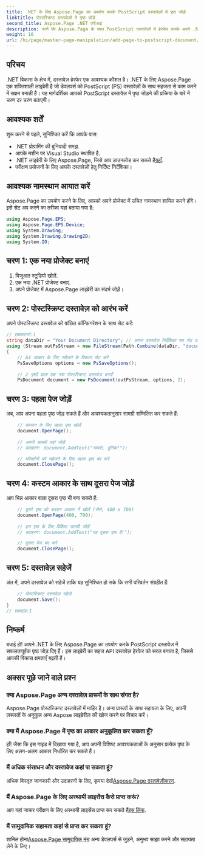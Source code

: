 ```yaml
---
title: .NET के लिए Aspose.Page का उपयोग करके PostScript दस्तावेज़ों में पृष्ठ जोड़ें
linktitle: पोस्टस्क्रिप्ट दस्तावेज़ों में पृष्ठ जोड़ें
second_title: Aspose.Page .NET एपीआई
description: जानें कि Aspose.Page के साथ PostScript दस्तावेज़ों में हेरफेर करके अपने .NET अनुप्रयोगों को कैसे बेहतर बनाया जाए। यह चरण-दर-चरण मार्गदर्शिका दस्तावेज़ को आरंभ करने के बारे में स्पष्ट निर्देश प्रदान करती है।
weight: 10
url: /hi/page/master-page-manipulation/add-page-to-postscript-document/
---
```

## परिचय

.NET विकास के क्षेत्र में, दस्तावेज़ हेरफेर एक आवश्यक कौशल है। .NET के लिए Aspose.Page एक शक्तिशाली लाइब्रेरी है जो डेवलपर्स को PostScript (PS) दस्तावेज़ों के साथ सहजता से काम करने में सक्षम बनाती है। यह मार्गदर्शिका आपको PostScript दस्तावेज़ में पृष्ठ जोड़ने की प्रक्रिया के बारे में चरण दर चरण बताएगी।

## आवश्यक शर्तें

शुरू करने से पहले, सुनिश्चित करें कि आपके पास:

- .NET प्रोग्रामिंग की बुनियादी समझ.
- आपके मशीन पर Visual Studio स्थापित है.
-  .NET लाइब्रेरी के लिए Aspose.Page, जिसे आप डाउनलोड कर सकते हैं[यहाँ](https://releases.aspose.com/page/net/).
- परीक्षण प्रयोजनों के लिए आपके दस्तावेज़ों हेतु निर्दिष्ट निर्देशिका।

## आवश्यक नामस्थान आयात करें

Aspose.Page का उपयोग करने के लिए, आपको अपने प्रोजेक्ट में उचित नामस्थान शामिल करने होंगे। इसे सेट अप करने का तरीका यहां बताया गया है:

```csharp
using Aspose.Page.EPS;
using Aspose.Page.EPS.Device;
using System.Drawing;
using System.Drawing.Drawing2D;
using System.IO;
```

## चरण 1: एक नया प्रोजेक्ट बनाएं

1. विजुअल स्टूडियो खोलें.
2. एक नया .NET प्रोजेक्ट बनाएं.
3. अपने प्रोजेक्ट में Aspose.Page लाइब्रेरी का संदर्भ जोड़ें।

## चरण 2: पोस्टस्क्रिप्ट दस्तावेज़ को आरंभ करें

अपने पोस्टस्क्रिप्ट दस्तावेज़ को वांछित कॉन्फ़िगरेशन के साथ सेट करें:

```csharp
// एक्सस्टार्ट:1
string dataDir = "Your Document Directory"; // अपना दस्तावेज़ निर्देशिका पथ सेट करें
using (Stream outPsStream = new FileStream(Path.Combine(dataDir, "document1.ps"), FileMode.Create))
{
    // A4 आकार के लिए सहेजने के विकल्प सेट करें
    PsSaveOptions options = new PsSaveOptions();
    
    // 2 पृष्ठों वाला एक नया पोस्टस्क्रिप्ट दस्तावेज़ बनाएँ
    PsDocument document = new PsDocument(outPsStream, options, 2);
```

## चरण 3: पहला पेज जोड़ें

अब, आप अपना पहला पृष्ठ जोड़ सकते हैं और आवश्यकतानुसार सामग्री सम्मिलित कर सकते हैं:

```csharp
    // संपादन के लिए पहला पृष्ठ खोलें
    document.OpenPage();
    
    // अपनी सामग्री यहां जोड़ें
    // उदाहरण: document.AddText("नमस्ते, दुनिया!");

    // परिवर्तनों को सहेजने के लिए पहला पृष्ठ बंद करें
    document.ClosePage();
```

## चरण 4: कस्टम आकार के साथ दूसरा पेज जोड़ें

आप भिन्न आकार वाला दूसरा पृष्ठ भी बना सकते हैं:

```csharp
    // दूसरे पृष्ठ को कस्टम आकार में खोलें (जैसे, 400 x 700)
    document.OpenPage(400, 700);
    
    // इस पृष्ठ के लिए विशिष्ट सामग्री जोड़ें
    // उदाहरण: document.AddText("यह दूसरा पृष्ठ है!");

    // दूसरा पेज बंद करें
    document.ClosePage();
```

## चरण 5: दस्तावेज़ सहेजें

अंत में, अपने दस्तावेज़ को सहेजें ताकि यह सुनिश्चित हो सके कि सभी परिवर्तन संग्रहीत हैं:

```csharp
    // पोस्टस्क्रिप्ट दस्तावेज़ सहेजें
    document.Save();
}
// एक्सएंड:1
```

## निष्कर्ष

बधाई हो! आपने .NET के लिए Aspose.Page का उपयोग करके PostScript दस्तावेज़ में सफलतापूर्वक पृष्ठ जोड़ दिए हैं। इस लाइब्रेरी का सहज API दस्तावेज़ हेरफेर को सरल बनाता है, जिससे आपकी विकास क्षमताएँ बढ़ती हैं।

## अक्सर पूछे जाने वाले प्रश्न

### क्या Aspose.Page अन्य दस्तावेज़ प्रारूपों के साथ संगत है?  
Aspose.Page पोस्टस्क्रिप्ट दस्तावेज़ों में माहिर है। अन्य प्रारूपों के साथ सहायता के लिए, अपनी ज़रूरतों के अनुकूल अन्य Aspose लाइब्रेरीज़ की खोज करने पर विचार करें।

### क्या मैं Aspose.Page में पृष्ठ का आकार अनुकूलित कर सकता हूँ?  
हाँ! जैसा कि इस गाइड में दिखाया गया है, आप अपनी विशिष्ट आवश्यकताओं के अनुसार प्रत्येक पृष्ठ के लिए अलग-अलग आकार निर्धारित कर सकते हैं।

### मैं अधिक संसाधन और दस्तावेज कहां पा सकता हूं?  
 अधिक विस्तृत जानकारी और उदाहरणों के लिए, कृपया देखें[Aspose.Page दस्तावेज़ीकरण](https://reference.aspose.com/page/net/).

### मैं Aspose.Page के लिए अस्थायी लाइसेंस कैसे प्राप्त करूं?  
 आप यहां जाकर परीक्षण के लिए अस्थायी लाइसेंस प्राप्त कर सकते हैं[इस लिंक](https://purchase.conholdate.com/temporary-license/).

### मैं सामुदायिक सहायता कहां से प्राप्त कर सकता हूं?  
 शामिल होना[Aspose.Page सामुदायिक मंच](https://forum.aspose.com/c/page/39) अन्य डेवलपर्स से जुड़ने, अनुभव साझा करने और सहायता लेने के लिए।